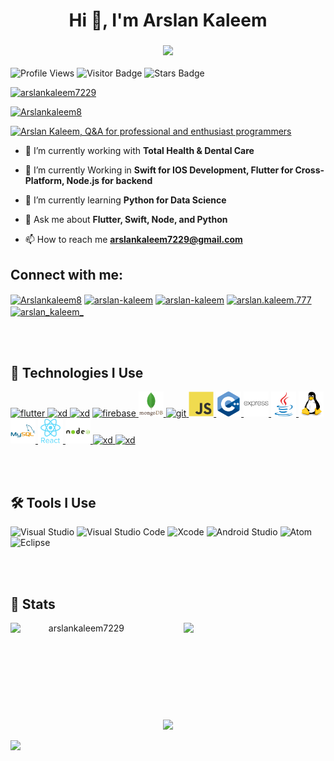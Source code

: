 <h1 align="center">Hi 👋, I'm Arslan Kaleem</h1>
<h3 align="center">
  <a href="https://git.io/typing-svg">
    <img src="https://readme-typing-svg.herokuapp.com/?lines=Software%20Engineer...;Flutter%20Developer...;IOS%20(Swift)%20Developer...;&center=true&size=24">
  </a>
</h3>

<p align="left"> 
<img src="https://komarev.com/ghpvc/?username=arslankaleem7229&label=Profile%20views&color=0e75b6&style=flat" alt="Profile Views" /> 
<img src="https://visitor-badge.laobi.icu/badge?page_id=arslankaleem7229" alt="Visitor Badge" /> 
<img src="https://img.shields.io/github/stars/arslankaleem7229" alt="Stars Badge"/>
</p>

<p align="left"> <a href="https://github.com/ryo-ma/github-profile-trophy" > <img src="https://github-profile-trophy.vercel.app/?username=arslankaleem7229" alt="arslankaleem7229" /></a> </p>

<p align="left"> <a href="https://twitter.com/Arslankaleem8" target="blank" > <img src="https://img.shields.io/twitter/follow/Arslankaleem8?logo=twitter&style=for-the-badge" alt="Arslankaleem8" /> </a> </p>

<a href="https://stackoverflow.com/users/15023395/arslan-kaleem"> <img src="https://github-readme-stackoverflow.vercel.app/?userID=15023395&layout=compact&theme=dark" alt="Arslan Kaleem, Q&amp;A for professional and enthusiast programmers" title="Arslan Kaleem, Q&amp;A for professional and enthusiast programmers" /> </a>

- 🔭 I’m currently working with **Total Health & Dental Care**

- 🌱 I’m currently Working in **Swift for IOS Development, Flutter for Cross-Platform, Node.js for backend**

- 🌱 I’m currently learning **Python for Data Science**

- 💬 Ask me about **Flutter, Swift, Node, and Python**

- 📫 How to reach me **arslankaleem7229@gmail.com**

<h2 align="left">Connect with me:</h2>

<p align="left"> 
  
  <a href="https://twitter.com/Arslankaleem8" target="blank" ><img align="center" src="https://raw.githubusercontent.com/rahuldkjain/github-profile-readme-generator/master/src/images/icons/Social/twitter.svg" alt="Arslankaleem8" height="30" width="40" /></a>
  <a href="https://www.linkedin.com/in/arslan-kaleem/" target="blank" > <img align="center" src="https://raw.githubusercontent.com/rahuldkjain/github-profile-readme-generator/master/src/images/icons/Social/linked-in-alt.svg" alt="arslan-kaleem" height="30" width="40" /></a>
  <a href="https://stackoverflow.com/users/15023395/arslan-kaleem" target="blank" > <img align="center" src="https://raw.githubusercontent.com/rahuldkjain/github-profile-readme-generator/master/src/images/icons/Social/stack-overflow.svg" alt="arslan-kaleem" height="30" width="40" /></a>
  <a href="https://www.facebook.com/arslan.kaleem.777/" target="blank" > <img align="center" src="https://raw.githubusercontent.com/rahuldkjain/github-profile-readme-generator/master/src/images/icons/Social/facebook.svg" alt="arslan.kaleem.777" height="30" width="40" /></a>
  <a href="https://www.instagram.com/arslan_kaleem_/" target="blank" > <img align="center" src="https://raw.githubusercontent.com/rahuldkjain/github-profile-readme-generator/master/src/images/icons/Social/instagram.svg" alt="arslan_kaleem_" height="30" width="40" /></a>

</p>

<br><br>

<h2>🚀 Technologies I Use</h2>
<a href="https://flutter.dev" target="_blank" rel="noreferrer"> <img src="https://www.vectorlogo.zone/logos/flutterio/flutterio-icon.svg" alt="flutter" width="40" height="40" /> </a>
<a href="https://developer.apple.com/swift/" target="\_blank" rel="noreferrer"> <img src="https://images.squarespace-cdn.com/content/v1/558def25e4b0fc259f066636/1533603278905-AVZ8RD2X0YCPY0N3VGRZ/Swift_logo.png?format=2500w" alt="xd" width="40" height="40" /> </a>
<a href="https://laravel.com/" target="\_blank" rel="noreferrer"> <img src="https://laravel.com/img/logomark.min.svg" alt="xd" width="40" height="40" /></a>
<a href="https://firebase.google.com/" target="_blank" rel="noreferrer"> <img src="https://www.vectorlogo.zone/logos/firebase/firebase-icon.svg" alt="firebase" width="40" height="40" /> </a>
<a href="https://www.mongodb.com/" target="_blank" rel="noreferrer"> <img src="https://raw.githubusercontent.com/devicons/devicon/master/icons/mongodb/mongodb-original-wordmark.svg" alt="mongodb" width="40" height="40" /> </a>
<a href="https://git-scm.com/" target="_blank" rel="noreferrer"> <img src="https://www.vectorlogo.zone/logos/git-scm/git-scm-icon.svg" alt="git" width="40" height="40" /> </a>
<a href="https://developer.mozilla.org/en-US/docs/Web/JavaScript" target="_blank" rel="noreferrer" > <img src="https://raw.githubusercontent.com/devicons/devicon/master/icons/javascript/javascript-original.svg" alt="javascript" width="40" height="40" /> </a>
<a href="https://www.w3schools.com/cpp/" target="_blank" rel="noreferrer"> <img src="https://raw.githubusercontent.com/devicons/devicon/master/icons/cplusplus/cplusplus-original.svg" alt="cplusplus" width="40" height="40" /> </a>
<a href="https://expressjs.com" target="_blank" rel="noreferrer"> <img src="https://raw.githubusercontent.com/devicons/devicon/master/icons/express/express-original-wordmark.svg" alt="express" width="40" height="40" /> </a>
<a href="https://www.java.com" target="_blank" rel="noreferrer"> <img src="https://raw.githubusercontent.com/devicons/devicon/master/icons/java/java-original.svg" alt="java" width="40" height="40" /> </a>
<a href="https://www.linux.org/" target="_blank" rel="noreferrer"> <img src="https://raw.githubusercontent.com/devicons/devicon/master/icons/linux/linux-original.svg" alt="linux" width="40" height="40" /> </a>
<a href="https://www.mysql.com/" target="_blank" rel="noreferrer"> <img src="https://raw.githubusercontent.com/devicons/devicon/master/icons/mysql/mysql-original-wordmark.svg" alt="mysql" width="40" height="40" /> </a>
<a href="https://reactjs.org/" target="_blank" rel="noreferrer"> <img src="https://raw.githubusercontent.com/devicons/devicon/master/icons/react/react-original-wordmark.svg" alt="react" width="40" height="40" /> </a>
<a href="https://nodejs.org" target="_blank" rel="noreferrer"> <img src="https://raw.githubusercontent.com/devicons/devicon/master/icons/nodejs/nodejs-original-wordmark.svg" alt="nodejs" width="40" height="40" /> </a>
<a href="https://vuejs.org/" target="\_blank" rel="noreferrer"> <img src="https://www.vectorlogo.zone/logos/vuejs/vuejs-icon.svg" alt="xd" width="40" height="40" /> </a>
<a href="https://www.electronjs.org/" target="\_blank" rel="noreferrer"> <img src="https://upload.wikimedia.org/wikipedia/commons/9/91/Electron_Software_Framework_Logo.svg" alt="xd" width="40" height="40" /> </a>

<br><br>

<h2>🛠️ Tools I Use</h2>

![Visual Studio](https://img.shields.io/badge/Visual%20Studio-5C2D91.svg?style=for-the-badge&logo=visual-studio&logoColor=white)
![Visual Studio Code](https://img.shields.io/badge/Visual%20Studio%20Code-0078d7.svg?style=for-the-badge&logo=visual-studio-code&logoColor=white)
![Xcode](https://img.shields.io/badge/Xcode-007ACC?style=for-the-badge&logo=Xcode&logoColor=white)
![Android Studio](https://img.shields.io/badge/Android%20Studio-3DDC84.svg?style=for-the-badge&logo=android-studio&logoColor=white)
![Atom](https://img.shields.io/badge/Atom-%2366595C.svg?style=for-the-badge&logo=atom&logoColor=white)
![Eclipse](https://img.shields.io/badge/Eclipse-FE7A16.svg?style=for-the-badge&logo=Eclipse&logoColor=white)

<br><br>

<h2>🌱 Stats</h2>

<p align=center>
  <div align=center>
    <a href="https://github.com/arslankaleem7229">
      <img align="left" width=45% src="https://github-readme-streak-stats.herokuapp.com/?user=arslankaleem7229&theme=react&border=61dafb&hide_border=true" alt="arslankaleem7229" />
    </a>
    <a href="https://github.com/arslankaleem7229">
      <img align="right" width=45% src="https://read-me-psi.vercel.app?username=arslankaleem7229&show_icons=true&theme=react&border_color=61dafb&hide_border=true" />
    </a>
  </div>
  <br><br><br><br><br><br><br><br><br>
  <div align=center>
    <a href="https://github.com/arslankaleem7229">
      <img width=45% align="center" src="https://read-me-psi.vercel.app/api/top-langs?username=arslankaleem7229&border_color=61dafb&hide_border=true&title_color=61dafb&text_color=ffffff&icon_color=61dafb&bg_color=20232a&layout=compact" />
    </a>
  </div>
  <br>
  <img src="https://github-readme-activity-graph.cyclic.app/graph?username=arslankaleem7229&theme=react-dark&bg_color=20232a&hide_border=true" width="100%"/>
</p>
